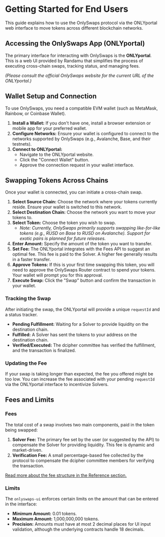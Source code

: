 # Getting Started for End Users

This guide explains how to use the OnlySwaps protocol via the ONLYportal web interface to move tokens across different blockchain networks.

## Accessing the OnlySwaps App (ONLYportal)

The primary interface for interacting with OnlySwaps is the **ONLYportal**. This is a web UI provided by Randamu that simplifies the process of executing cross-chain swaps, tracking status, and managing fees.

*(Please consult the official OnlySwaps website for the current URL of the ONLYportal.)*

## Wallet Setup and Connection

To use OnlySwaps, you need a compatible EVM wallet (such as MetaMask, Rainbow, or Coinbase Wallet).

1.  **Install a Wallet:** If you don't have one, install a browser extension or mobile app for your preferred wallet.
2.  **Configure Networks:** Ensure your wallet is configured to connect to the networks supported by OnlySwaps (e.g., Avalanche, Base, and their testnets).
3.  **Connect to ONLYportal:**
    *   Navigate to the ONLYportal website.
    *   Click the "Connect Wallet" button.
    *   Approve the connection request in your wallet interface.

## Swapping Tokens Across Chains

Once your wallet is connected, you can initiate a cross-chain swap.

1.  **Select Source Chain:** Choose the network where your tokens currently reside. Ensure your wallet is switched to this network.
2.  **Select Destination Chain:** Choose the network you want to move your tokens to.
3.  **Select Token:** Choose the token you wish to swap.
    *   *Note: Currently, OnlySwaps primarily supports swapping like-for-like tokens (e.g., RUSD on Base to RUSD on Avalanche). Support for exotic pairs is planned for future releases.*
4.  **Enter Amount:** Specify the amount of the token you want to transfer.
5.  **Set Fee:** The ONLYportal integrates with the Fees API to suggest an optimal fee. This fee is paid to the Solver. A higher fee generally results in a faster transfer.
6.  **Approve Tokens:** If this is your first time swapping this token, you will need to approve the OnlySwaps Router contract to spend your tokens. Your wallet will prompt you for this approval.
7.  **Execute Swap:** Click the "Swap" button and confirm the transaction in your wallet.

### Tracking the Swap

After initiating the swap, the ONLYportal will provide a unique `requestId` and a status tracker.

*   **Pending Fulfillment:** Waiting for a Solver to provide liquidity on the destination chain.
*   **Fulfilled:** A Solver has sent the tokens to your address on the destination chain.
*   **Verified/Executed:** The dcipher committee has verified the fulfillment, and the transaction is finalized.

### Updating the Fee

If your swap is taking longer than expected, the fee you offered might be too low. You can increase the fee associated with your pending `requestId` via the ONLYportal interface to incentivize Solvers.

## Fees and Limits

### Fees

The total cost of a swap involves two main components, paid in the token being swapped:

1.  **Solver Fee:** The primary fee set by the user (or suggested by the API) to compensate the Solver for providing liquidity. This fee is dynamic and market-driven.
2.  **Verification Fee:** A small percentage-based fee collected by the protocol to compensate the dcipher committee members for verifying the transaction.

[Read more about the fee structure in the Reference section.](./reference/fees.md)

### Limits

The `onlyswaps-ui` enforces certain limits on the amount that can be entered in the interface:

*   **Minimum Amount:** 0.01 tokens.
*   **Maximum Amount:** 1,000,000,000 tokens.
*   **Precision:** Amounts must have at most 2 decimal places for UI input validation, although the underlying contracts handle 18 decimals.

